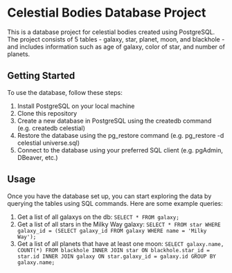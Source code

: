# Celestial Bodies Database Project
This is a database project for celestial bodies created using PostgreSQL. The project consists of 5 tables - galaxy, star, planet, moon, and blackhole - and includes information such as age of galaxy, color of star, and number of planets.

## Getting Started

To use the database, follow these steps:

1. Install PostgreSQL on your local machine
2. Clone this repository
3. Create a new database in PostgreSQL using the createdb command (e.g. createdb celestial)
4. Restore the database using the pg_restore command (e.g. pg_restore -d celestial universe.sql)
5. Connect to the database using your preferred SQL client (e.g. pgAdmin, DBeaver, etc.)

## Usage
Once you have the database set up, you can start exploring the data by querying the tables using SQL commands. Here are some example queries:

1. Get a list of all galaxys on the db:
    `SELECT * FROM galaxy;` 
2. Get a list of all stars in the Milky Way galaxy:
    `SELECT * FROM star WHERE galaxy_id = (SELECT galaxy_id FROM galaxy WHERE name = 'Milky Way');`
3. Get a list of all planets that have at least one moon:
    `SELECT galaxy.name, COUNT(*) FROM blackhole INNER JOIN star ON blackhole.star_id = star.id INNER JOIN galaxy ON star.galaxy_id = galaxy.id GROUP BY galaxy.name;`
